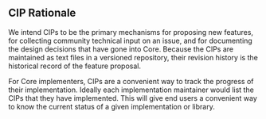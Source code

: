 ## CIP Rationale

We intend CIPs to be the primary mechanisms for proposing new features, for collecting community technical input on an issue, and for documenting the design decisions that have gone into Core. Because the CIPs are maintained as text files in a versioned repository, their revision history is the historical record of the feature proposal.

For Core implementers, CIPs are a convenient way to track the progress of their implementation. Ideally each implementation maintainer would list the CIPs that they have implemented. This will give end users a convenient way to know the current status of a given implementation or library.
